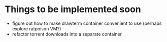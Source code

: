 # Things to be implemented soon
   * figure out how to make drawterm container convenient to use (perhaps explore ratpoison VM?)
   * refactor torrent downloads into a separate container 
